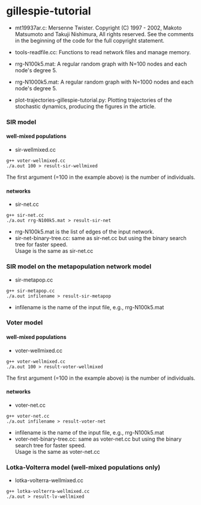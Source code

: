 # gillespie-tutorial

- mt19937ar.c: Mersenne Twister. Copyright (C) 1997 - 2002, Makoto Matsumoto and Takuji Nishimura,
   All rights reserved. See the comments in the beginning of the code for the full copyright statement.                         
- tools-readfile.cc: Functions to read network files and manage memory.
- rrg-N100k5.mat: A regular random graph with N=100 nodes and each node's degree 5.
- rrg-N1000k5.mat: A regular random graph with N=1000 nodes and each node's degree 5.

- plot-trajectories-gillespie-tutorial.py: Plotting trajectories of the stochastic dynamics, producing the figures in the article.

### SIR model ###
#### well-mixed populations ####

- sir-wellmixed.cc
```
g++ voter-wellmixed.cc
./a.out 100 > result-sir-wellmixed
```
The first argument (=100 in the example above) is the number of individuals.

#### networks ####

- sir-net.cc  
```
g++ sir-net.cc
./a.out rrg-N100k5.mat > result-sir-net
```
- rrg-N100k5.mat is the list of edges of the input network.
- sir-net-binary-tree.cc: same as sir-net.cc but using the binary search tree for faster speed.  
Usage is the same as sir-net.cc


### SIR model on the metapopulation network model ###
- sir-metapop.cc  
```
g++ sir-metapop.cc
./a.out infilename > result-sir-metapop
```
- infilename is the name of the input file, e.g., rrg-N100k5.mat 

### Voter model ###
#### well-mixed populations ####
- voter-wellmixed.cc  
```
g++ voter-wellmixed.cc
./a.out 100 > result-voter-wellmixed
```
The first argument (=100 in the example above) is the number of individuals.

#### networks ####
- voter-net.cc  
```
g++ voter-net.cc
./a.out infilename > result-voter-net
```
- infilename is the name of the input file, e.g., rrg-N100k5.mat 
- voter-net-binary-tree.cc: same as voter-net.cc but using the binary search tree for faster speed.  
Usage is the same as voter-net.cc

### Lotka-Volterra model (well-mixed populations only) ###
- lotka-volterra-wellmixed.cc  
```
g++ lotka-volterra-wellmixed.cc
./a.out > result-lv-wellmixed
```
